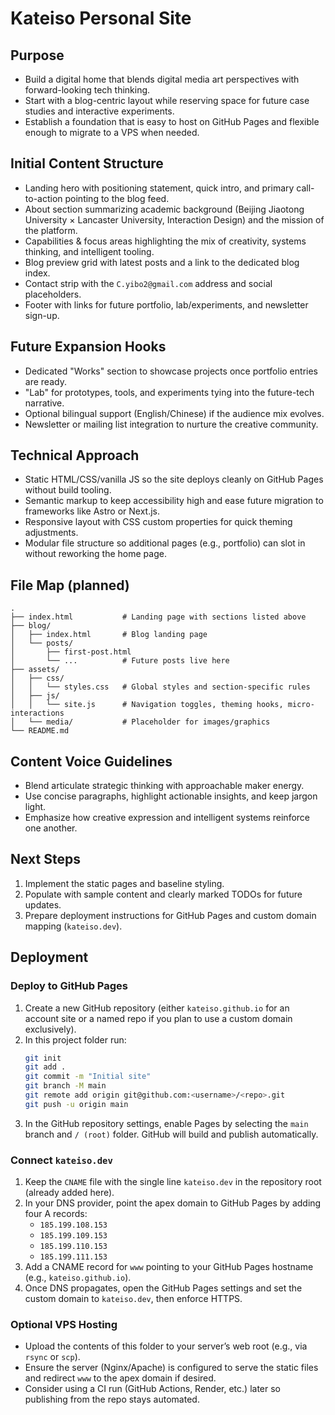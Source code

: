 # Kateiso Personal Site

## Purpose
- Build a digital home that blends digital media art perspectives with forward-looking tech thinking.
- Start with a blog-centric layout while reserving space for future case studies and interactive experiments.
- Establish a foundation that is easy to host on GitHub Pages and flexible enough to migrate to a VPS when needed.

## Initial Content Structure
- Landing hero with positioning statement, quick intro, and primary call-to-action pointing to the blog feed.
- About section summarizing academic background (Beijing Jiaotong University × Lancaster University, Interaction Design) and the mission of the platform.
- Capabilities & focus areas highlighting the mix of creativity, systems thinking, and intelligent tooling.
- Blog preview grid with latest posts and a link to the dedicated blog index.
- Contact strip with the `C.yibo2@gmail.com` address and social placeholders.
- Footer with links for future portfolio, lab/experiments, and newsletter sign-up.

## Future Expansion Hooks
- Dedicated "Works" section to showcase projects once portfolio entries are ready.
- "Lab" for prototypes, tools, and experiments tying into the future-tech narrative.
- Optional bilingual support (English/Chinese) if the audience mix evolves.
- Newsletter or mailing list integration to nurture the creative community.

## Technical Approach
- Static HTML/CSS/vanilla JS so the site deploys cleanly on GitHub Pages without build tooling.
- Semantic markup to keep accessibility high and ease future migration to frameworks like Astro or Next.js.
- Responsive layout with CSS custom properties for quick theming adjustments.
- Modular file structure so additional pages (e.g., portfolio) can slot in without reworking the home page.

## File Map (planned)
```
.
├── index.html           # Landing page with sections listed above
├── blog/
│   ├── index.html       # Blog landing page
│   └── posts/
│       ├── first-post.html
│       └── ...          # Future posts live here
├── assets/
│   ├── css/
│   │   └── styles.css   # Global styles and section-specific rules
│   ├── js/
│   │   └── site.js      # Navigation toggles, theming hooks, micro-interactions
│   └── media/           # Placeholder for images/graphics
└── README.md
```

## Content Voice Guidelines
- Blend articulate strategic thinking with approachable maker energy.
- Use concise paragraphs, highlight actionable insights, and keep jargon light.
- Emphasize how creative expression and intelligent systems reinforce one another.

## Next Steps
1. Implement the static pages and baseline styling.
2. Populate with sample content and clearly marked TODOs for future updates.
3. Prepare deployment instructions for GitHub Pages and custom domain mapping (`kateiso.dev`).

## Deployment

### Deploy to GitHub Pages
1. Create a new GitHub repository (either `kateiso.github.io` for an account site or a named repo if you plan to use a custom domain exclusively).
2. In this project folder run:
   ```bash
   git init
   git add .
   git commit -m "Initial site"
   git branch -M main
   git remote add origin git@github.com:<username>/<repo>.git
   git push -u origin main
   ```
3. In the GitHub repository settings, enable Pages by selecting the `main` branch and `/ (root)` folder. GitHub will build and publish automatically.

### Connect `kateiso.dev`
1. Keep the `CNAME` file with the single line `kateiso.dev` in the repository root (already added here).
2. In your DNS provider, point the apex domain to GitHub Pages by adding four A records:
   - `185.199.108.153`
   - `185.199.109.153`
   - `185.199.110.153`
   - `185.199.111.153`
3. Add a CNAME record for `www` pointing to your GitHub Pages hostname (e.g., `kateiso.github.io`).
4. Once DNS propagates, open the GitHub Pages settings and set the custom domain to `kateiso.dev`, then enforce HTTPS.

### Optional VPS Hosting
- Upload the contents of this folder to your server’s web root (e.g., via `rsync` or `scp`).
- Ensure the server (Nginx/Apache) is configured to serve the static files and redirect `www` to the apex domain if desired.
- Consider using a CI run (GitHub Actions, Render, etc.) later so publishing from the repo stays automated.
